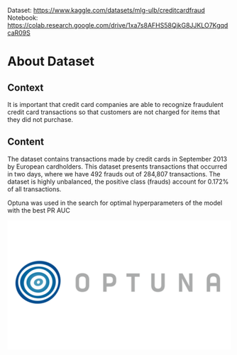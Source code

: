 Dataset: https://www.kaggle.com/datasets/mlg-ulb/creditcardfraud
Notebook: https://colab.research.google.com/drive/1xa7s8AFHS58QjkG8JJKLO7KgqdcaR09S
# About Dataset
## Context
It is important that credit card companies are able to recognize fraudulent credit card transactions so that customers are not charged for items that they did not purchase.

## Content
The dataset contains transactions made by credit cards in September 2013 by European cardholders.
This dataset presents transactions that occurred in two days, where we have 492 frauds out of 284,807 transactions. The dataset is highly unbalanced, the positive class (frauds) account for 0.172% of all transactions.

Optuna was used in the search for optimal hyperparameters of the model with the best PR AUC

![Alt text](image.png)

